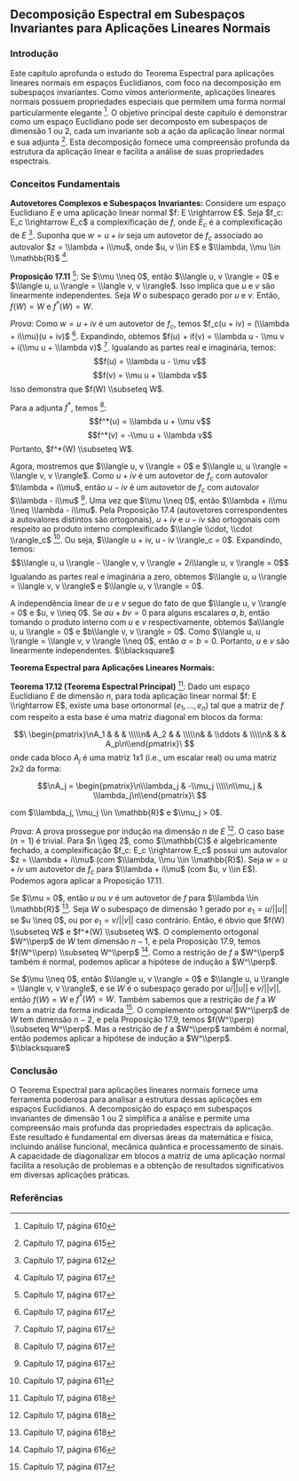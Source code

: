 ## Decomposição Espectral em Subespaços Invariantes para Aplicações Lineares Normais

### Introdução
Este capítulo aprofunda o estudo do Teorema Espectral para aplicações lineares normais em espaços Euclidianos, com foco na decomposição em subespaços invariantes. Como vimos anteriormente, aplicações lineares normais possuem propriedades especiais que permitem uma forma normal particularmente elegante [^610]. O objetivo principal deste capítulo é demonstrar como um espaço Euclidiano pode ser decomposto em subespaços de dimensão 1 ou 2, cada um invariante sob a ação da aplicação linear normal e sua adjunta [^615]. Esta decomposição fornece uma compreensão profunda da estrutura da aplicação linear e facilita a análise de suas propriedades espectrais.

### Conceitos Fundamentais

**Autovetores Complexos e Subespaços Invariantes:**
Considere um espaço Euclidiano $E$ e uma aplicação linear normal $f: E \\rightarrow E$. Seja $f_c: E_c \\rightarrow E_c$ a complexificação de $f$, onde $E_c$ é a complexificação de $E$ [^612]. Suponha que $w = u + iv$ seja um autovetor de $f_c$ associado ao autovalor $z = \\lambda + i\\mu$, onde $u, v \\in E$ e $\\lambda, \\mu \\in \\mathbb{R}$ [^617].

**Proposição 17.11** [^617]: Se $\\mu \\neq 0$, então $\\langle u, v \\rangle = 0$ e $\\langle u, u \\rangle = \\langle v, v \\rangle$. Isso implica que $u$ e $v$ são linearmente independentes. Seja $W$ o subespaço gerado por $u$ e $v$. Então, $f(W) = W$ e $f^*(W) = W$.

*Prova:*
Como $w = u + iv$ é um autovetor de $f_c$, temos $f_c(u + iv) = (\\lambda + i\\mu)(u + iv)$ [^617]. Expandindo, obtemos $f(u) + if(v) = \\lambda u - \\mu v + i(\\mu u + \\lambda v)$ [^617]. Igualando as partes real e imaginária, temos:
$$f(u) = \\lambda u - \\mu v$$
$$f(v) = \\mu u + \\lambda v$$
Isso demonstra que $f(W) \\subseteq W$.

Para a adjunta $f^*$, temos [^617]:
$$f^*(u) = \\lambda u + \\mu v$$
$$f^*(v) = -\\mu u + \\lambda v$$
Portanto, $f^*(W) \\subseteq W$.

Agora, mostremos que $\\langle u, v \\rangle = 0$ e $\\langle u, u \\rangle = \\langle v, v \\rangle$. Como $u + iv$ é um autovetor de $f_c$ com autovalor $\\lambda + i\\mu$, então $u - iv$ é um autovetor de $f_c$ com autovalor $\\lambda - i\\mu$ [^617]. Uma vez que $\\mu \\neq 0$, então $\\lambda + i\\mu \\neq \\lambda - i\\mu$. Pela Proposição 17.4 (autovetores correspondentes a autovalores distintos são ortogonais), $u + iv$ e $u - iv$ são ortogonais com respeito ao produto interno complexificado $\\langle \\cdot, \\cdot \\rangle_c$ [^611]. Ou seja, $\\langle u + iv, u - iv \\rangle_c = 0$. Expandindo, temos:
$$\\langle u, u \\rangle - \\langle v, v \\rangle + 2i\\langle u, v \\rangle = 0$$
Igualando as partes real e imaginária a zero, obtemos $\\langle u, u \\rangle = \\langle v, v \\rangle$ e $\\langle u, v \\rangle = 0$.

A independência linear de $u$ e $v$ segue do fato de que $\\langle u, v \\rangle = 0$ e $u, v \\neq 0$. Se $au + bv = 0$ para alguns escalares $a, b$, então tomando o produto interno com $u$ e $v$ respectivamente, obtemos $a\\langle u, u \\rangle = 0$ e $b\\langle v, v \\rangle = 0$. Como $\\langle u, u \\rangle = \\langle v, v \\rangle \\neq 0$, então $a = b = 0$. Portanto, $u$ e $v$ são linearmente independentes. $\\blacksquare$

**Teorema Espectral para Aplicações Lineares Normais:**

**Teorema 17.12 (Teorema Espectral Principal)** [^618]: Dado um espaço Euclidiano $E$ de dimensão $n$, para toda aplicação linear normal $f: E \\rightarrow E$, existe uma base ortonormal $(e_1, ..., e_n)$ tal que a matriz de $f$ com respeito a esta base é uma matriz diagonal em blocos da forma:

$$\
\begin{pmatrix}\nA_1 & & & \\\\\n& A_2 & & \\\\\n& & \\ddots & \\\\\n& & & A_p\n\\end{pmatrix}\
$$
onde cada bloco $A_j$ é uma matriz 1x1 (i.e., um escalar real) ou uma matriz 2x2 da forma:

$$\nA_j = \begin{pmatrix}\n\\lambda_j & -\\mu_j \\\\\n\\mu_j & \\lambda_j\n\\end{pmatrix}\
$$

com $\\lambda_j, \\mu_j \\in \\mathbb{R}$ e $\\mu_j > 0$.

*Prova:*
A prova prossegue por indução na dimensão $n$ de $E$ [^618]. O caso base ($n = 1$) é trivial. Para $n \\geq 2$, como $\\mathbb{C}$ é algebricamente fechado, a complexificação $f_c: E_c \\rightarrow E_c$ possui um autovalor $z = \\lambda + i\\mu$ (com $\\lambda, \\mu \\in \\mathbb{R}$). Seja $w = u + iv$ um autovetor de $f_c$ para $\\lambda + i\\mu$ (com $u, v \\in E$). Podemos agora aplicar a Proposição 17.11.

Se $\\mu = 0$, então $u$ ou $v$ é um autovetor de $f$ para $\\lambda \\in \\mathbb{R}$ [^618]. Seja $W$ o subespaço de dimensão 1 gerado por $e_1 = u/||u||$ se $u \\neq 0$, ou por $e_1 = v/||v||$ caso contrário. Então, é óbvio que $f(W) \\subseteq W$ e $f^*(W) \\subseteq W$. O complemento ortogonal $W^\\perp$ de $W$ tem dimensão $n-1$, e pela Proposição 17.9, temos $f(W^\\perp) \\subseteq W^\\perp$ [^616]. Como a restrição de $f$ a $W^\\perp$ também é normal, podemos aplicar a hipótese de indução a $W^\\perp$.

Se $\\mu \\neq 0$, então $\\langle u, v \\rangle = 0$ e $\\langle u, u \\rangle = \\langle v, v \\rangle$, e se $W$ é o subespaço gerado por $u/||u||$ e $v/||v||$, então $f(W) = W$ e $f^*(W) = W$. Também sabemos que a restrição de $f$ a $W$ tem a matriz da forma indicada [^617]. O complemento ortogonal $W^\\perp$ de $W$ tem dimensão $n-2$, e pela Proposição 17.9, temos $f(W^\\perp) \\subseteq W^\\perp$. Mas a restrição de $f$ a $W^\\perp$ também é normal, então podemos aplicar a hipótese de indução a $W^\\perp$. $\\blacksquare$

### Conclusão

O Teorema Espectral para aplicações lineares normais fornece uma ferramenta poderosa para analisar a estrutura dessas aplicações em espaços Euclidianos. A decomposição do espaço em subespaços invariantes de dimensão 1 ou 2 simplifica a análise e permite uma compreensão mais profunda das propriedades espectrais da aplicação. Este resultado é fundamental em diversas áreas da matemática e física, incluindo análise funcional, mecânica quântica e processamento de sinais. A capacidade de diagonalizar em blocos a matriz de uma aplicação normal facilita a resolução de problemas e a obtenção de resultados significativos em diversas aplicações práticas.

### Referências
[^610]: Capítulo 17, página 610
[^611]: Capítulo 17, página 611
[^612]: Capítulo 17, página 612
[^615]: Capítulo 17, página 615
[^616]: Capítulo 17, página 616
[^617]: Capítulo 17, página 617
[^618]: Capítulo 17, página 618
<!-- END -->